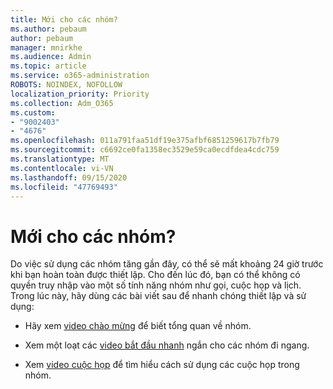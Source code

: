 ```yaml
---
title: Mới cho các nhóm?
ms.author: pebaum
author: pebaum
manager: mnirkhe
ms.audience: Admin
ms.topic: article
ms.service: o365-administration
ROBOTS: NOINDEX, NOFOLLOW
localization_priority: Priority
ms.collection: Adm_O365
ms.custom:
- "9002403"
- "4676"
ms.openlocfilehash: 011a791faa51df19e375afbf6851259617b7fb79
ms.sourcegitcommit: c6692ce0fa1358ec3529e59ca0ecdfdea4cdc759
ms.translationtype: MT
ms.contentlocale: vi-VN
ms.lasthandoff: 09/15/2020
ms.locfileid: "47769493"
---
```

# <a name="new-to-teams"></a>Mới cho các nhóm?

Do việc sử dụng các nhóm tăng gần đây, có thể sẽ mất khoảng 24 giờ trước khi bạn hoàn toàn được thiết lập. Cho đến lúc đó, bạn có thể không có quyền truy nhập vào một số tính năng nhóm như gọi, cuộc họp và lịch. Trong lúc này, hãy dùng các bài viết sau để nhanh chóng thiết lập và sử dụng: 

- Hãy xem [video chào mừng](https://support.office.com/article/welcome-to-microsoft-teams-b98d533f-118e-4bae-bf44-3df2470c2b12) để biết tổng quan về nhóm.

- Xem một loạt các [video bắt đầu nhanh](https://support.office.com/article/video-what-is-microsoft-teams-422bf3aa-9ae8-46f1-83a2-e65720e1a34d) ngắn cho các nhóm đi ngang.

- Xem [video cuộc họp](https://support.office.com/article/join-a-teams-meeting-078e9868-f1aa-4414-8bb9-ee88e9236ee4) để tìm hiểu cách sử dụng các cuộc họp trong nhóm.
